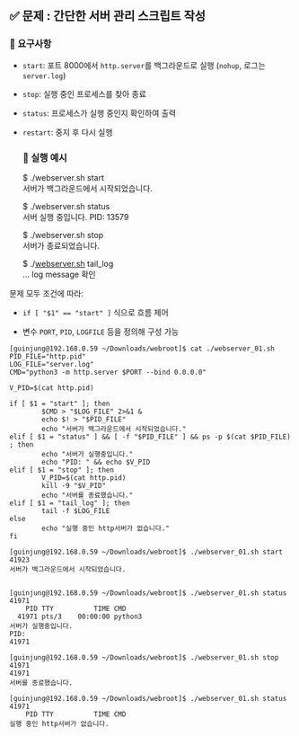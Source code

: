 ## **✅ 문제 : 간단한 서버 관리 스크립트 작성**

### **🔧 요구사항**

* `start`: 포트 8000에서 `http.server`를 백그라운드로 실행 (`nohup`, 로그는 `server.log`)

* `stop`: 실행 중인 프로세스를 찾아 종료

* `status`: 프로세스가 실행 중인지 확인하여 출력

* `restart`: 중지 후 다시 실행

  ### **🎯 실행 예시**

  $ ./webserver.sh start  
  서버가 백그라운드에서 시작되었습니다.  
    
  $ ./webserver.sh status  
  서버 실행 중입니다. PID: 13579  
    
  $ ./webserver.sh stop  
  서버가 종료되었습니다.  
    
  $ ./[webserver.sh](http://webserver.sh) tail\_log  
  … log message 확인


문제 모두 조건에 따라:

* `if [ "$1" == "start" ]` 식으로 흐름 제어

* 변수 `PORT`, `PID`, `LOGFILE` 등을 정의해 구성 가능


```
[guinjung@192.168.0.59 ~/Downloads/webroot]$ cat ./webserver_01.sh
PID_FILE="http.pid"
LOG_FILE="server.log"
CMD="python3 -m http.server $PORT --bind 0.0.0.0"

V_PID=$(cat http.pid)

if [ $1 = "start" ]; then
        $CMD > "$LOG_FILE" 2>&1 &
        echo $! > "$PID_FILE"
        echo "서버가 백그라운드에서 시작되었습니다."
elif [ $1 = "status" ] && [ -f "$PID_FILE" ] && ps -p $(cat $PID_FILE) ; then
        echo "서버가 실행중입니다."
        echo "PID: " && echo $V_PID
elif [ $1 = "stop" ]; then
        V_PID=$(cat http.pid)
        kill -9 "$V_PID"
        echo "서버를 종료했습니다."
elif [ $1 = "tail_log" ]; then
        tail -f $LOG_FILE
else
        echo "실행 중인 http서버가 없습니다."
fi

[guinjung@192.168.0.59 ~/Downloads/webroot]$ ./webserver_01.sh start
41923
서버가 백그라운드에서 시작되었습니다.


[guinjung@192.168.0.59 ~/Downloads/webroot]$ ./webserver_01.sh status
41971
    PID TTY          TIME CMD
  41971 pts/3    00:00:00 python3
서버가 실행중입니다.
PID:
41971

[guinjung@192.168.0.59 ~/Downloads/webroot]$ ./webserver_01.sh stop
41971
41971
서버를 종료했습니다.

[guinjung@192.168.0.59 ~/Downloads/webroot]$ ./webserver_01.sh status
41971
    PID TTY          TIME CMD
실행 중인 http서버가 없습니다.
```